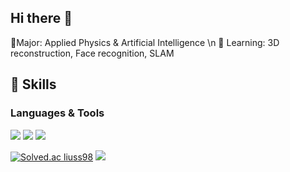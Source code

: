 ## Hi there 👋
🔭Major: Applied Physics & Artificial Intelligence \n
🌱 Learning: 3D reconstruction, Face recognition, SLAM




<!--
**DominicoRyu/DominicoRyu** is a ✨ _special_ ✨ repository because its `README.md` (this file) appears on your GitHub profile.

Here are some ideas to get you started:

- 🔭 I’m currently working on ...
- 🌱 I’m currently learning ...
- 👯 I’m looking to collaborate on ...
- 🤔 I’m looking for help with ...
- 💬 Ask me about ...
- 📫 How to reach me: ...
- 😄 Pronouns: ...
- ⚡ Fun fact: ...
-->

## 💪 Skills 
### Languages & Tools
<img src="https://img.shields.io/badge/Python-3776AB?style=flat-square&logo=Python&logoColor=white"/> <img src="https://img.shields.io/badge/PyTorch-EE4C2C?style=flat-square&logo=PyTorch&logoColor=white"/> <img src="https://img.shields.io/badge/TensorFlow-FF6F00?style=flat-square&logo=TensorFlow&logoColor=white"/>  



[![Solved.ac
liuss98](http://mazassumnida.wtf/api/v2/generate_badge?boj=liuss98)](https://solved.ac/liuss98)
<img src="http://mazandi.herokuapp.com/api?handle=liuss98&theme=warm"/>

